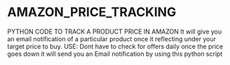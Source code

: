 # AMAZON_PRICE_TRACKING
PYTHON CODE TO TRACK A PRODUCT PRICE IN AMAZON
It will give you an email notification of a particular product once it reflecting under your target price to buy.
USE: Dont have to check for offers daily once the price goes down it will send you an Email notification by using this python script
